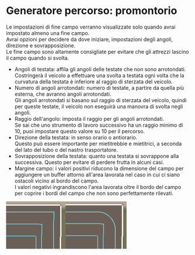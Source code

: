 # Generatore percorso: promontorio

  
Le impostazioni di fine campo verranno visualizzate solo quando avrai impostato almeno una fine campo.  
Avrai opzioni per decidere da dove iniziare, impostazioni degli angoli, direzione e sovrapposizione.  
Le fine campo sono altamente consigliate per evitare che gli attrezzi lascino il campo quando si svolta.  


  
- Angoli di testata: affila gli angoli delle testate che non sono arrotondati. Costringerà il veicolo a effettuare una svolta a testata ogni volta che la curvatura della testata è inferiore al raggio di sterzata del veicolo.  
- Numero di angoli arrotondati: numero di testate, a partire da quella più esterna, che avranno angoli arrotondati.   
Gli angoli arrotondati si basano sul raggio di sterzata del veicolo, quindi per queste testate, il veicolo non eseguirà una manovra di svolta negli angoli.  
- Raggio dell'angolo: imposta il raggio per gli angoli arrotondati.   
Se sai che uno strumento di lavoro successivo ha un raggio minimo di 10, puoi impostare questo valore su 10 per il percorso.  
- Direzione della testata: in senso orario o antiorario.   
Questo può essere importante per mietitrebbie e mietitrici, a seconda del lato del tubo o del nastro trasportatore.  
- Sovrapposizione della testata: quanto una testata si sovrappone alla successiva. Questo per evitare di perdere frutta in alcuni casi.   
- Margine campo: i valori positivi riducono la dimensione del campo per aggiungere un buffer attorno all'area lavorata nel caso in cui ci siano ostacoli vicino al bordo del campo.   
I valori negativi ingrandiscono l'area lavorata oltre il bordo del campo per coprire i bordi del campo che non sono perfettamente rilevati.  


![Image](../assets/images/sharproundcorner_0_0_330_130.png)

